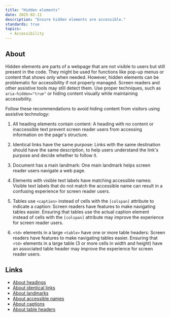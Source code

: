 ```yaml
---
title: "Hidden elements"
date: 2025-02-11
description: "Ensure hidden elements are accessible."
standards: true
topics:
  - Accessibility
---
```


## About

Hidden elements are parts of a webpage that are not visible to users but still present in the code. They might be used for functions like pop-up menus or content that shows only when needed. However, hidden elements can be problematic for accessibility if not properly managed. Screen readers and other assistive tools may still detect them. Use proper techniques, such as `aria-hidden="true"` or hiding content visually while maintaining accessibility.

Follow these recommendations to avoid hiding content from visitors using assistive technology:

1. All heading elements contain content: A heading with no content or inaccessible text prevent screen reader users from accessing information on the page's structure.

1. Identical links have the same purpose: Links with the same destination should have the same description, to help users understand the link's purpose and decide whether to follow it.

1. Document has a main landmark: One main landmark helps screen reader users navigate a web page.

1. Elements with visible text labels have matching accessible names: Visible text labels that do not match the accessible name can result in a confusing experience for screen reader users.

1. Tables use `<caption>` instead of cells with the `[colspan]` attribute to indicate a caption: Screen readers have features to make navigating tables easier. Ensuring that tables use the actual caption element instead of cells with the `[colspan]` attribute may improve the experience for screen reader users.

1. `<td>` elements in a large `<table>` have one or more table headers: Screen readers have features to make navigating tables easier. Ensuring that `<td>` elements in a large table (3 or more cells in width and height) have an associated table header may improve the experience for screen reader users.

## Links

- [About headings](https://dequeuniversity.com/rules/axe/4.10/empty-heading)
- [About identical links](https://dequeuniversity.com/rules/axe/4.10/identical-links-same-purpose)
- [About landmarks](https://dequeuniversity.com/rules/axe/4.10/landmark-one-main)
- [About accessible names](https://dequeuniversity.com/rules/axe/4.10/label-content-name-mismatch)
- [About captions](https://dequeuniversity.com/rules/axe/4.10/table-fake-caption)
- [About table headers](https://dequeuniversity.com/rules/axe/4.10/td-has-header)